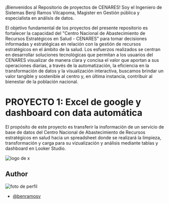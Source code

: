 ¡Bienvenidos al Repositorio de proyectos de CENARES!
Soy el Ingeniero de Sistemas Benji Ramos Vilcapoma, Magister en Gestión pública y especialista en análisis de datos.

El objetivo fundamental de los proyectos del presente repositorio es fortalecer la capacidad del "Centro Nacional de Abastecimiento de Recursos Estratégicos en Salud - CENARES" para tomar decisiones informadas y estratégicas en relación con la gestión de recursos estratégicos en el ámbito de la salud. Los esfuerzos realizados se centran en desarrollar soluciones tecnológicas que permitan a los usuarios del CENARES visualizar de manera clara y concisa el valor que aportan a sus operaciones diarias, a través de la automatización, la eficiencia en la transformación de datos y la visualización interactiva, buscamos brindar un valor tangible y sostenible al centro y, en última instancia, contribuir al bienestar de la población nacional.

# PROYECTO 1: Excel de google y dashboard con data automática

El propósito de este proyecto es transferir la insformación de un servicio de base de datos del Centro Nacional de Abastecimiento de Recursos estratégicos en salud hacia un spreadsheet donde se realizará la limpieza, transformación y carga para su vizualización y análisis mediante tablas y dashboard en Looker Studio.

![logo de x](https://i.postimg.cc/qBFRCCbJ/PINGUINO.jpg)

## Author
![foto de perfil](https://drive.google.com/file/d/1vGDdUKDaUoFqF4vP7K4IRDjpg2NmU_pa/view)
- [@benramosv](https://www.github.com/benramosv)




